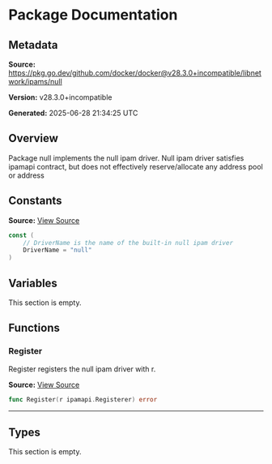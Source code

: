 # Package Documentation

## Metadata

**Source:** https://pkg.go.dev/github.com/docker/docker@v28.3.0+incompatible/libnetwork/ipams/null

**Version:** v28.3.0+incompatible

**Generated:** 2025-06-28 21:34:25 UTC

## Overview

Package null implements the null ipam driver. Null ipam driver satisfies ipamapi contract,
but does not effectively reserve/allocate any address pool or address


## Constants

**Source:** [View Source](https://github.com/docker/docker/blob/v28.3.0/libnetwork/ipams/null/null.go#L13)

```go
const (
	// DriverName is the name of the built-in null ipam driver
	DriverName = "null"
)
```

## Variables

This section is empty.

## Functions

### Register

Register registers the null ipam driver with r.

**Source:** [View Source](https://github.com/docker/docker/blob/v28.3.0/libnetwork/ipams/null/null.go#L80)  

```go
func Register(r ipamapi.Registerer) error
```

---

## Types

This section is empty.

